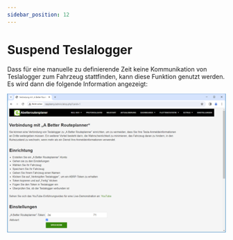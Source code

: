 ```yaml
---
sidebar_position: 12
---
```

# Suspend Teslalogger

Dass für eine manuelle zu definierende Zeit keine Kommunikation von Teslalogger zum Fahrzeug stattfinden, kann diese Funktion genutzt werden. Es wird dann die folgende Information angezeigt:

![BILD](/img/extras-abpr-01.png)